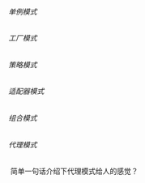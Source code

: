 ###### 单例模式







###### 工厂模式









###### 策略模式







###### 适配器模式







###### 组合模式



###### 代理模式		

​		简单一句话介绍下代理模式给人的感觉？</br>

​		

